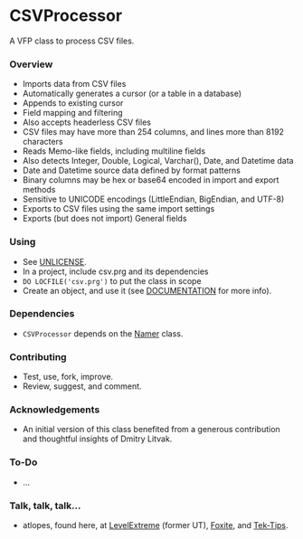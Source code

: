# CSVProcessor #

A VFP class to process CSV files.

### Overview ###

* Imports data from CSV files
* Automatically generates a cursor (or a table in a database)
* Appends to existing cursor
* Field mapping and filtering
* Also accepts headerless CSV files 
* CSV files may have more than 254 columns, and lines more than 8192 characters
* Reads Memo-like fields, including multiline fields
* Also detects Integer, Double, Logical, Varchar(), Date, and Datetime data
* Date and Datetime source data defined by format patterns
* Binary columns may be hex or base64 encoded in import and export methods
* Sensitive to UNICODE encodings (LittleEndian, BigEndian, and UTF-8)
* Exports to CSV files using the same import settings
* Exports (but does not import) General fields

### Using ###

* See [UNLICENSE](UNLICENSE.md).
* In a project, include csv.prg and its dependencies
* `DO LOCFILE('csv.prg')` to put the class in scope
* Create an object, and use it (see [DOCUMENTATION](DOCUMENTATION.md) for more info).

### Dependencies ###

* `CSVProcessor` depends on the [Namer](https://bitbucket.org/atlopes/names "Namer") class.

### Contributing ###

* Test, use, fork, improve.
* Review, suggest, and comment.

### Acknowledgements ###

* An initial version of this class benefited from a generous contribution and thoughtful insights of Dmitry Litvak.

### To-Do ###

* ...

### Talk, talk, talk... ###

* atlopes, found here, at [LevelExtreme](https://www.levelextreme.com) (former UT), [Foxite](https://www.foxite.com), and [Tek-Tips](https://www.tek-tips.com).